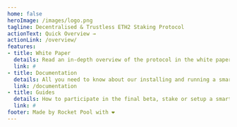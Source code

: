 ```yaml
---
home: false
heroImage: /images/logo.png
tagline: Decentralised & Trustless ETH2 Staking Protocol
actionText: Quick Overview →
actionLink: /overview/
features:
- title: White Paper
  details: Read an in-depth overview of the protocol in the white paper, covers all areas in an easy to read manner.
  link: #
- title: Documentation
  details: All you need to know about our installing and running a smart node + our javascript lib and smart contracts. 
  link: /documentation
- title: Guides
  details: How to participate in the final beta, stake or setup a smart node on a variety of providers from your home to Amazon.
  link: #
footer: Made by Rocket Pool with ❤️
---
```


<home /> 